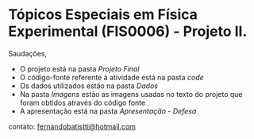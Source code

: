 # Tópicos Especiais em Física Experimental (FIS0006) - Projeto II.

Saudações,

* O projeto está na pasta _Projeto Final_
* O código-fonte referente à atividade está na pasta _code_
* Os dados utilizados estão na pasta _Dados_
* Na pasta _Imagens_ estão as imagens usadas no texto do projeto que foram obtidos através do código fonte
* A apresentação está na pasta _Apresentação - Defesa_

contato: fernandobatistti@hotmail.com
